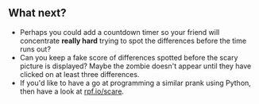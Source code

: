 ## What next?

* Perhaps you could add a countdown timer so your friend will concentrate **really hard** trying to spot the differences before the time runs out?
* Can you keep a fake score of differences spotted before the scary picture is displayed? Maybe the zombie doesn't appear until they have clicked on at least three differences.
* If you'd like to have a go at programming a similar prank using Python, then have a look at [rpf.io/scare](https://rpf.io/scare).

